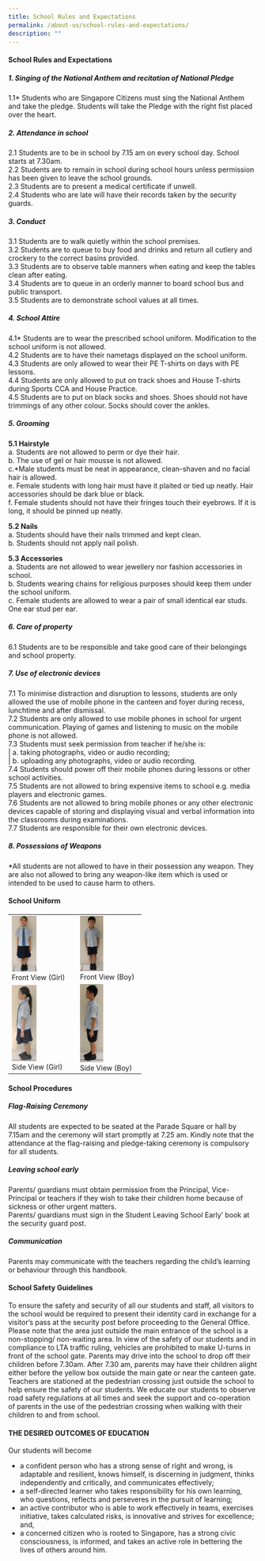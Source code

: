 ```yaml
---
title: School Rules and Expectations
permalink: /about-us/school-rules-and-expectations/
description: ""
---
```

#### School Rules and Expectations


##### 1\. Singing of the National Anthem and recitation of National Pledge

1.1\* Students who are Singapore Citizens must sing the National Anthem and take the pledge. Students will take the Pledge with the right fist placed over the heart.

  

##### 2\. Attendance in school

2.1 Students are to be in school by 7.15 am on every school day. School starts at 7.30am. 
<br>
2.2 Students are to remain in school during school hours unless permission has been given to leave the school grounds.
<br>
2.3 Students are to present a medical certificate if unwell.
<br>
2.4 Students who are late will have their records taken by the security guards. 

  

##### 3\. Conduct

3.1 Students are to walk quietly within the school premises.
<br>
3.2 Students are to queue to buy food and drinks and return all cutlery and crockery to the correct basins provided.
<br>
3.3 Students are to observe table manners when eating and keep the tables clean after eating.
<br>
3.4 Students are to queue in an orderly manner to board school bus and public transport.
<br>
3.5 Students are to demonstrate school values at all times.

  

##### 4\. School Attire

4.1\* Students are to wear the prescribed school uniform. Modification to the school uniform is not allowed.
<br>
4.2 Students are to have their nametags displayed on the school uniform.
<br>
4.3 Students are only allowed to wear their PE T-shirts on days with PE lessons.
<br>
4.4 Students are only allowed to put on track shoes and House T-shirts during Sports CCA and House Practice.
<br>
4.5 Students are to put on black socks and shoes. Shoes should not have trimmings of any other colour. Socks should cover the ankles.

  

##### 5\. Grooming

**5.1 Hairstyle**
<br>
a. Students are not allowed to perm or dye their hair.
<br>
b. The use of gel or hair mousse is not allowed.
<br>
c.\*Male students must be neat in appearance, clean-shaven and no facial hair is allowed. 
<br>
e. Female students with long hair must have it plaited or tied up neatly. Hair accessories should be dark blue or black.
<br>
f. Female students should not have their fringes touch their eyebrows. If it is long, it should be pinned up neatly.

**5.2 Nails**
<br>
a. Students should have their nails trimmed and kept clean.
<br>
b. Students should not apply nail polish. 

**5.3 Accessories**
<br>
a. Students are not allowed to wear jewellery nor fashion accessories in school.  
<br>
b. Students wearing chains for religious purposes should keep them under the school uniform.
<br>
c. Female students are allowed to wear a pair of small identical ear studs. One ear stud per ear.

  

##### 6\. Care of property

6.1 Students are to be responsible and take good care of their belongings and school property.

  

##### 7\. Use of electronic devices

7.1 To minimise distraction and disruption to lessons, students are only allowed the use of mobile phone in the canteen and foyer during recess, lunchtime and after dismissal.
<br>
7.2 Students are only allowed to use mobile phones in school for urgent communication. Playing of games and listening to music on the mobile phone is not allowed.
<br>
7.3 Students must seek permission from teacher if he/she is: 
<br>
| a. taking photographs, video or audio recording;
<br>
| b. uploading any photographs, video or audio recording.
<br>
7.4 Students should power off their mobile phones during lessons or other school activities.
<br>
7.5 Students are not allowed to bring expensive items to school e.g. media players and electronic games.
<br>
7.6 Students are not allowed to bring mobile phones or any other electronic devices capable of storing and displaying visual and verbal information into the classrooms during examinations.
<br>
7.7 Students are responsible for their own electronic devices.



##### 8\. Possessions of Weapons

\*All students are not allowed to have in their possession any weapon. They are also not allowed to bring any weapon-like item which is used or intended to be used to cause harm to others.  

  

  

#### School Uniform

<table style="width:75%">
	<tr>
		<td>
			<img src="/images/Front%20View%20(Girl).jpg" style="width:40%"/>
			<br>
			Front View (Girl)
		</td>
		<td>
			<img src="/images/Front%20View%20(Boy).jpg" style="width:40%"/>
			<br>
			Front View (Boy)
		</td>
	</tr>
	<tr>
		<td>
			<img src="/images/Side%20View%20(Girl).jpg" style="width:40%"/>
			<br>
			Side View (Girl)
		</td>
		<td>
			<img src="/images/Side%20View%20(Boy).jpg" style="width:40%"/>
			<br>
			Side View (Boy)
		</td>
	</tr>
</table>
			

#### School Procedures


##### Flag-Raising Ceremony

All students are expected to be seated at the Parade Square or hall by 7.15am and the ceremony will start promptly at 7.25 am. Kindly note that the attendance at the flag-raising and pledge-taking ceremony is compulsory for all students.

  

##### Leaving school early

Parents/ guardians must obtain permission from the Principal, Vice-Principal or teachers if they wish to take their children home because of sickness or other urgent matters.
<br>
Parents/ guardians must sign in the Student Leaving School Early’ book at the security guard post.

  

##### Communication

Parents may communicate with the teachers regarding the child’s learning or behaviour through this handbook.

  

#### School Safety Guidelines


To ensure the safety and security of all our students and staff, all visitors to the school would be required to present their identity card in exchange for a visitor’s pass at the security post before proceeding to the General Office.
<br>
Please note that the area just outside the main entrance of the school is a non-stopping/ non-waiting area. In view of the safety of our students and in compliance to LTA traffic ruling, vehicles are prohibited to make U-turns in front of the school gate. Parents may drive into the school to drop off their children before 7.30am. After 7.30 am, parents may have their children alight either before the yellow box outside the main gate or near the canteen gate.
<br>
Teachers are stationed at the pedestrian crossing just outside the school to help ensure the safety of our students. We educate our students to observe road safety regulations at all times and seek the support and co-operation of parents in the use of the pedestrian crossing when walking with their children to and from school.

  

#### THE DESIRED OUTCOMES OF EDUCATION


Our students will become

*   a confident person who has a strong sense of right and wrong, is adaptable and resilient, knows himself, is discerning in judgment, thinks independently and critically, and communicates effectively;
*   a self-directed learner who takes responsibility for his own learning, who questions, reflects and perseveres in the pursuit of learning;
*   an active contributor who is able to work effectively in teams, exercises initiative, takes calculated risks, is innovative and strives for excellence; and,
*   a concerned citizen who is rooted to Singapore, has a strong civic consciousness, is informed, and takes an active role in bettering the lives of others around him.